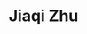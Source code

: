---
layout: people
title: "Jiaqi Zhu"
image: 
role: "Secretary"
degree:
index: 4
linkedin-url:
status: current_executive
year: 2020
---